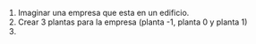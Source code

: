 1. Imaginar una empresa que esta en un edificio.
2. Crear 3 plantas para la empresa (planta -1, planta 0 y planta 1)
3. 
